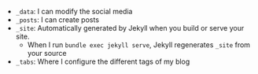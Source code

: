 + `_data`: I can modify the social media
+ `_posts`: I can create posts
+ `_site`: Automatically generated by Jekyll when you build or serve your site.
    + When I run `bundle exec jekyll serve`, Jekyll regenerates `_site` from your source 
+ `_tabs`: Where I configure the different tags of my blog